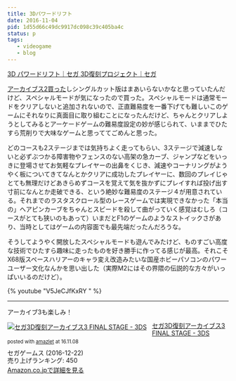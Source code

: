 ```yaml
---
title: 3Dパワードリフト
date: 2016-11-04
pid: 1d55d66c49dc9917dc098c39c405ba4c
status: p
tags:
   - videogame
   - blog
---
```


[3D パワードリフト｜セガ 3D復刻プロジェクト｜セガ][1]

[アーカイブス2買った][2]しシングルカット版はまあいらないかなと思っていたんだけど、スペシャルモードが気になったので買った。スペシャルモードは通常モードをクリアしないと追加されないので、正直難易度を一番下げても難しいこのゲームにそれなりに真面目に取り組むことになったんだけど、ちゃんとクリアしようとしてみるとアーケードゲームの難易度設定の妙が感じられて、いままでひたすら荒削りで大味なゲームと思っててごめんと思った。

どのコースも2ステージまでは気持ちよく走ってもらい、3ステージで減速しないと必ずぶつかる障害物やフェンスのない高架の急カーブ、ジャンプなどをいっきに登場させてお気軽なプレイヤーの出鼻をくじき、減速やコーナリングがようやく板についてきてなんとかクリアに成功したプレイヤーに、数回のプレイじゃとても無理だけどあきらめずコースを覚えて気を抜かずにプレイすれば投げ出す寸前になんとか走破できる、という絶妙な難易度のステージ４が用意されている。それまでのラスタスクロール型のレースゲームでは実現できなかった「本当の」ヘアピンカーブをちゃんとスピードを殺して曲がっていく感覚はむしろ（コースがとても狭いのもあって）いまだとF1のゲームのようなストイックさがあり、当時としてはゲームの内容面でも最先端だったんだろうな。

そうしてようやく開放したスペシャルモードも遊んでみたけど、ものすごい高度な技術でひたすら趣味に走ったものを好き勝手に作ってる感じが最高。それこそX68版スペースハリアーのキャラ変え改造みたいな国産ホビーパソコンのパワーユーザー文化なんかを思い出した（実際M2にはその界隈の伝説的な方々がいっぱいいるのだけど）。

{% youtube "V5JeCJfKxRY " %}

---- 

アーカイブ3も楽しみ！

<div class="amazlet-box" style="margin-bottom:0px;"><div class="amazlet-image" style="float:left;margin:0px 12px 1px 0px;"><a href="http://www.amazon.co.jp/exec/obidos/ASIN/B01LE7167S/dotimpact-22/ref=nosim/" name="amazletlink" target="_blank"><img src="http://ecx.images-amazon.com/images/I/61NWULYcO0L._SL160_.jpg" alt="セガ3D復刻アーカイブス3 FINAL STAGE - 3DS" style="border: none;" /></a></div><div class="amazlet-info" style="line-height:120%; margin-bottom: 10px"><div class="amazlet-name" style="margin-bottom:10px;line-height:120%"><a href="http://www.amazon.co.jp/exec/obidos/ASIN/B01LE7167S/dotimpact-22/ref=nosim/" name="amazletlink" target="_blank">セガ3D復刻アーカイブス3 FINAL STAGE - 3DS</a><div class="amazlet-powered-date" style="font-size:80%;margin-top:5px;line-height:120%">posted with <a href="http://www.amazlet.com/" title="amazlet" target="_blank">amazlet</a> at 16.11.08</div></div><div class="amazlet-detail">セガゲームス (2016-12-22)<br />売り上げランキング: 450<br /></div><div class="amazlet-sub-info" style="float: left;"><div class="amazlet-link" style="margin-top: 5px"><a href="http://www.amazon.co.jp/exec/obidos/ASIN/B01LE7167S/dotimpact-22/ref=nosim/" name="amazletlink" target="_blank">Amazon.co.jpで詳細を見る</a></div></div></div><div class="amazlet-footer" style="clear: left"></div></div>

[1]:	http://archives.sega.jp/3d/powerdrift/#sp01
[2]:	http://text-perforation.doppac.cc/2016/01/12/201601/sega-3d-clasics-archive-2/